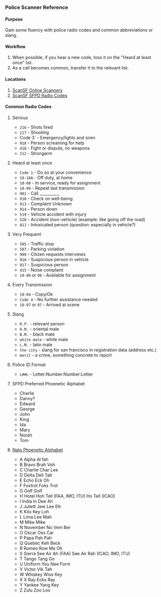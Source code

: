 
### Police Scanner Reference


#### Purpose

Gain some fluency with police radio codes and common abbreviations or slang.


#### Workflow

1. When possible, if you hear a new code, toss it on the "Heard at least once" list. 
2. As a call becomes common, transfer it to the relevant list.



#### Locations

1. [ScanSF Online Scanners](https://scansf.com/)
2. [ScanSF SFPD Radio Codes](https://scansf.com/sfpd_radio_codes.txt)


#### Common Radio Codes


1. Serious

    - `216` - Shots fired
    - `217` - Shooting
    - Code 3` - Emergency/lights and siren
    - `918` - Person screaming for help
    - `418` - Fight or dispute, no weapons
    - `212` - Strongarm


2. Heard at least once

    - `Code 1` - Do so at your convenience
    - `10-10A` - Off duty, at home
    - `10-08` - In service, ready for assignment
    - `10-09` - Repeat last transmission
    - `901` - Call __________
    - `910` - Check on well-being
    - `913` - Complaint Unknown
    - `914` - Person down
    - `519` - Vehicle accident with injury
    - `520` - Accident (non-vehicle) (example: like going off the road)
    - `811` - Intoxicated person (question: especially in vehicle?)


3. Very Frequent

    - `585` - Traffic stop
    - `587` - Parking violation
    - `909` - Citizen requests interviews
    - `916` - Suspicious person in vehicle
    - `917` - Suspicious person
    - `415` - Noise complaint
    - `10-98` or `98` - Available for assignment


4. Every Transmission

    - `10-04` - Copy/Ok
    - `Code 4` - No further assistance needed
    - `10-97` or `97` - Arrived at scene


5. Slang

    - `R.P.` - relevant person
    - `O.M.` - oriental male
    - `B.M.` - black male
    - `white male` - white male
    - `L.M.` - latin male
    - `the city` - slang for san francisco in registration data (address etc.)
    - `merit` - a crime, something concrete to report


6. Police ID Format

    - `L##L` - Letter:Number:Number:Letter


7. SFPD Preferred Phoenetic Alphabet

    - Charlie
    - Danny?
    - Edward
    - George
    - John
    - King
    - Ida
    - Mary
    - Norah
    - Tom


8. [Nato Phoenetic Alphabet](http://www.alphabravocharlie.info/alphabet.php)

    - A   Alpha   Al fah
    - B   Bravo   Brah Voh
    - C   Charlie Char Lee
    - D   Delta   Dell Tah
    - E   Echo    Eck Oh
    - F   Foxtrot Foks Trot
    - G   Golf    Golf
    - H   Hotel   Hoh Tell (FAA, IMO, ITU) Ho Tell (ICAO)
    - I   India   In Dee Ah
    - J   Juliett Jew Lee Ett
    - K   Kilo    Key Loh
    - L   Lima    Lee Mah
    - M   Mike    Mike
    - N   November    No Vem Ber
    - O   Oscar   Oss Car
    - P   Papa    Pah Pah
    - Q   Quebec  Keh Beck
    - R   Romeo   Row Me Oh
    - S   Sierra  See Air Ah (FAA) See Air Rah (ICAO, IMO, ITU)
    - T   Tango   Tang Go
    - U   Uniform You Nee Form
    - V   Victor  Vik Tah
    - W   Whiskey Wiss Key
    - X   X Ray   Ecks Ray
    - Y   Yankee  Yang Key
    - Z   Zulu    Zoo Loo
